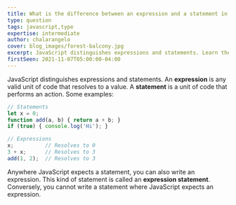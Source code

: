 ```yaml
---
title: What is the difference between an expression and a statement in JavaScript?
type: question
tags: javascript,type
expertise: intermediate
author: chalarangelo
cover: blog_images/forest-balcony.jpg
excerpt: JavaScript distinguishes expressions and statements. Learn their differences in this short article.
firstSeen: 2021-11-07T05:00:00-04:00
---
```


JavaScript distinguishes expressions and statements. An **expression** is any valid unit of code that resolves to a value. A **statement** is a unit of code that performs an action. Some examples:

```js
// Statements
let x = 0;
function add(a, b) { return a + b; }
if (true) { console.log('Hi'); }

// Expressions
x;          // Resolves to 0
3 + x;      // Resolves to 3
add(1, 2);  // Resolves to 3
```

Anywhere JavaScript expects a statement, you can also write an expression. This kind of statement is called an **expression statement**. Conversely, you cannot write a statement where JavaScript expects an expression.
